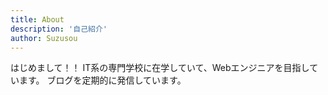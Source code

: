 ```yaml
---
title: About
description: '自己紹介'
author: Suzusou
---
```


はじめまして！！
IT系の専門学校に在学していて、Webエンジニアを目指しています。
ブログを定期的に発信しています。
